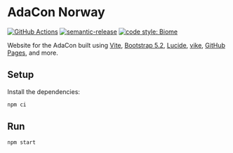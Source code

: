 # AdaCon Norway

[![GitHub Actions](https://github.com/adacon-norway/adacon/actions/workflows/build-and-publish.yaml/badge.svg)](https://github.com/adacon-norway/adacon/actions/workflows/build-and-publish.yaml)
[![semantic-release](https://img.shields.io/badge/%20%20%F0%9F%93%A6%F0%9F%9A%80-semantic--release-e10079.svg)](https://github.com/semantic-release/semantic-release)
[![code style: Biome](https://img.shields.io/badge/code_style-Biome-60a5fa.svg)](https://biomejs.dev/)

Website for the AdaCon built using [Vite](https://vitejs.dev/),
[Bootstrap 5.2](https://getbootstrap.com/docs/5.2/getting-started/introduction/),
[Lucide](https://lucide.dev/), [vike](https://vike.dev/),
[GitHub Pages](https://docs.github.com/en/pages), and more.

## Setup

Install the dependencies:

```bash
npm ci
```

## Run

```bash
npm start
```
